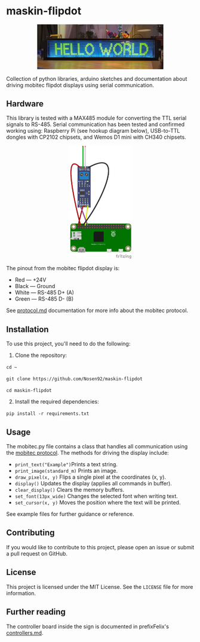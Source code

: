 # maskin-flipdot

<p align="center">
  <img src="1009.jpg" width="67%" height="67%">
</p>

Collection of python libraries, arduino sketches and documentation about driving mobitec flipdot displays using serial communication.

## Hardware

This library is tested with a MAX485 module for converting the TTL serial signals to RS-485. Serial communication has been tested and confirmed working using: Raspberry Pi (see hookup diagram below), USB-to-TTL dongles with CP2102 chipsets, and Wemos D1 mini with CH340 chipsets.

<p align="center">
  <img src="schematic.png" width="33%" height="33%">
</p>


The pinout from the mobitec flipdot display is:

- Red — +24V
- Black — Ground
- White — RS-485 D+ (A)
- Green — RS-485 D- (B)

See [protocol.md](protocol.md) documentation for more info about the mobitec protocol.

## Installation

To use this project, you'll need to do the following:

1. Clone the repository:

`cd ~`

`git clone https://github.com/Nosen92/maskin-flipdot`

`cd maskin-flipdot`

2. Install the required dependencies:

`pip install -r requirements.txt`


## Usage

The mobitec.py file contains a class that handles all communication using the [mobitec protocol](protocol.md).
The methods for driving the display include:

- `print_text("Example")`Prints a text string.
- `print_image(standard_m)` Prints an image.
- `draw_pixel(x, y)` Flips a single pixel at the coordinates (x, y).
- `display()` Updates the display (applies all commands in buffer).
- `clear_display()` Clears the memory buffers.
- `set_font(13px_wide)` Changes the selected font when writing text.
- `set_cursor(x, y)` Moves the position where the text will be printed.

See example files for further guidance or reference.

## Contributing

If you would like to contribute to this project, please open an issue or submit a pull request on GitHub.

## License

This project is licensed under the MIT License. See the `LICENSE` file for more information.

## Further reading

The controller board inside the sign is documented in prefixFelix's [controllers.md](https://github.com/prefixFelix/mobitec-flipdot/blob/main/docs/controllers.md).
